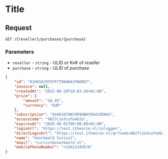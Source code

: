 # Title

## Request
```http
GET /{reseller}/purchases/{purchase}
```

### Parameters
* `reseller` - `string` - ULID or KvK of <dfn>reseller</dfn>
* `purchase` - `string` - ULID of <dfn>purchase</dfn>

```json
{
    "id": "01H910J9TXYFCT994W4JFN0RD7",
    "invoice": null,
    "createdAt": "2023-08-29T18:03:30+02:00",
    "price": {
        "amount": "16.45",
        "currency": "EUR"
    },
    "subscription": "01H910J9WJVR9GBHY9G43ZRA03",
    "accessCode": "9827c1e3cafe4b2a",
    "expiresAt": "2026-08-01T00:00:00+02:00",
    "loginUrl": "https://test.itheorie.nl/inloggen",
    "directLoginUrl": "https://test.itheorie.nl/qr?code=9827c1e3cafe4b2a",
    "name": "Voorbeeld Cursist",
    "email": "cursist@voorbeeld.nl",
    "mobilePhoneNumber": "+31612345678"
}
```
